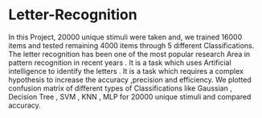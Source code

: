 # Letter-Recognition
In this Project, 20000 unique stimuli were taken and, we trained 16000 items and tested remaining 4000 items through 5 different Classifications.
The letter recognition has been one of the most popular research
Area in pattern recognition in recent years . It is a task which uses
Artificial intelligence to identify the letters . It is a task which
requires a complex hypothesis to increase the accuracy ,precision
and efficiency. We plotted confusion matrix of different types of
Classifications like Gaussian , Decision Tree , SVM , KNN , MLP for 20000 unique stimuli and compared accuracy.
